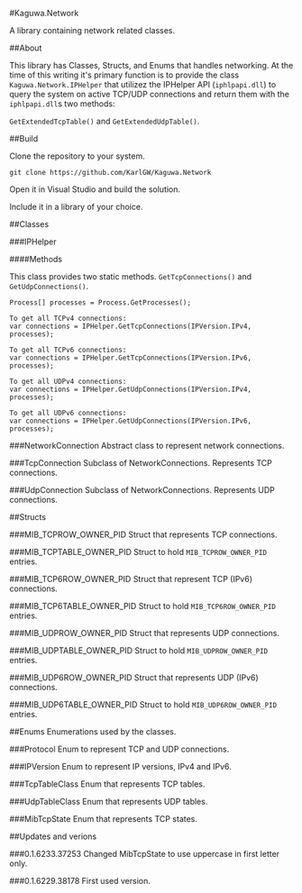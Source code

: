 #Kaguwa.Network

A library containing network related classes.

##About

This library has Classes, Structs, and Enums that handles networking. At the time of this writing it's primary
function is to provide the class `Kaguwa.Network.IPHelper` that utilizez the IPHelper API (`iphlpapi.dll`) to
query the system on active TCP/UDP connections and return them with the `iphlpapi.dll`s two methods:

`GetExtendedTcpTable()` and `GetExtendedUdpTable()`.

##Build

Clone the repository to your system.

`git clone https://github.com/KarlGW/Kaguwa.Network`

Open it in Visual Studio and build the solution.

Include it in a library of your choice.

##Classes

###IPHelper

####Methods

This class provides two static methods. `GetTcpConnections()` and `GetUdpConnections()`.

```
Process[] processes = Process.GetProcesses();

To get all TCPv4 connections:
var connections = IPHelper.GetTcpConnections(IPVersion.IPv4, processes);

To get all TCPv6 connections:
var connections = IPHelper.GetTcpConnections(IPVersion.IPv6, processes);

To get all UDPv4 connections:
var connections = IPHelper.GetUdpConnections(IPVersion.IPv4, processes);

To get all UDPv6 connections:
var connections = IPHelper.GetUdpConnections(IPVersion.IPv6, processes);

```

###NetworkConnection
Abstract class to represent network connections.

###TcpConnection
Subclass of NetworkConnections. Represents TCP connections.

###UdpConnection
Subclass of NetworkConnections. Represents UDP connections.

##Structs

###MIB_TCPROW_OWNER_PID
Struct that represents TCP connections.

###MIB_TCPTABLE_OWNER_PID
Struct to hold `MIB_TCPROW_OWNER_PID` entries.

###MIB_TCP6ROW_OWNER_PID
Struct that represent TCP (IPv6) connections.

###MIB_TCP6TABLE_OWNER_PID
Struct to hold `MIB_TCP6ROW_OWNER_PID` entries.

###MIB_UDPROW_OWNER_PID
Struct that represents UDP connections.

###MIB_UDPTABLE_OWNER_PID
Struct to hold `MIB_UDPROW_OWNER_PID` entries.

###MIB_UDP6ROW_OWNER_PID
Struct that represents UDP (IPv6) connections.

###MIB_UDP6TABLE_OWNER_PID
Struct to hold `MIB_UDP6ROW_OWNER_PID` entries.


##Enums
Enumerations used by the classes.

###Protocol
Enum to represent TCP and UDP connections.

###IPVersion
Enum to represent IP versions, IPv4 and IPv6.

###TcpTableClass
Enum that represents TCP tables.

###UdpTableClass
Enum that represents UDP tables.

###MibTcpState
Enum that represents TCP states.

##Updates and verions

###0.1.6233.37253
Changed MibTcpState to use uppercase in first letter only.

###0.1.6229.38178
First used version.
